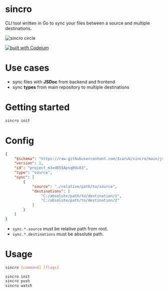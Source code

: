 # sincro

CLI tool written in Go to sync your files between a source and multiple destinations.

![sincro circle](https://i.imgur.com/NCAcwYQ.png)


[![built with Codeium](https://codeium.com/badges/main)](https://codeium.com)



# Use cases

- sync files with **JSDoc** from backend and frontend
- sync **types** from main repository to multiple destinations



# Getting started

```bash
sincro init
```



# Config

```json
{
	"$schema": "https://raw.githubusercontent.com/Icaruk/sincro/main/json-schema.json",
	"version": 1,
	"id": "project_m3xdD55Apsq0Uv83",
	"type": "source",
	"sync": [
		{
			"source": "./relative/path/to/source",
			"destinations": [
				"C:/absolute/path/to/destination/1",
				"C:/absolute/path/to/destination/2"
			]
		}
	]
}
```

- `sync.*.source` must be relative path from root.
- `sync.*.destinations` must be absolute path.



# Usage

```bash
sincro [command] [flags]

sincro init
sincro push
sincro watch
```
